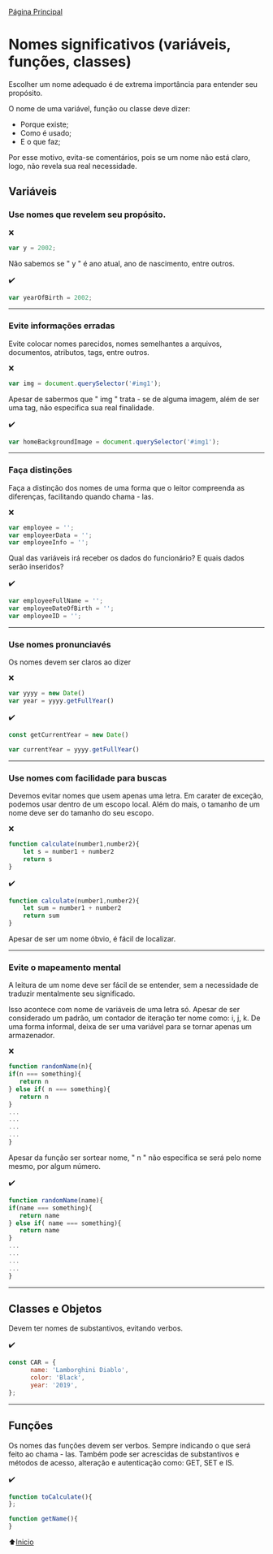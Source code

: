 [Página Principal](Clean-code.-Um-resumo-do-livro.md)

# Nomes significativos (variáveis, funções, classes)

Escolher um nome adequado é de extrema importância para entender seu propósito.

O nome de uma variável, função ou classe deve dizer:
  - Porque existe;
  - Como é usado; 
  - E o que faz;
 
Por esse motivo, evita-se comentários, pois se um nome não está claro, logo, não revela sua real necessidade.

## Variáveis

### Use nomes que revelem seu propósito.

:x:
```javascript
var y = 2002; 
```
Não sabemos se " y " é ano atual, ano de nascimento, entre outros.

:heavy_check_mark:
```javascript
var yearOfBirth = 2002; 
```
<hr>

### Evite informações erradas

Evite colocar nomes parecidos, nomes semelhantes a arquivos, documentos, atributos, tags, entre outros.

:x:
```javascript
var img = document.querySelector('#img1');  
```
Apesar de sabermos que " img " trata - se de alguma imagem, além de ser uma tag, não especifica sua real finalidade.

:heavy_check_mark:
```javascript
var homeBackgroundImage = document.querySelector('#img1'); 
```
<hr>

### Faça distinções

Faça a distinção dos nomes de uma forma que o leitor compreenda as diferenças, facilitando quando chama - las.

:x:
```javascript
var employee = '';
var employeerData = '';
var employeeInfo = '';
```
Qual das variáveis irá receber os dados do funcionário? E quais dados serão inseridos?

:heavy_check_mark:
```javascript
var employeeFullName = '';
var employeeDateOfBirth = '';
var employeeID = '';
```
<hr>

### Use nomes pronunciavés

Os nomes devem ser claros ao dizer

:x:
```javascript
var yyyy = new Date()
var year = yyyy.getFullYear()

```
:heavy_check_mark:
```javascript
const getCurrentYear = new Date()

var currentYear = yyyy.getFullYear()
```
<hr>

### Use nomes com facilidade para buscas

Devemos evitar nomes que usem apenas uma letra. Em carater de exceção, podemos usar dentro de um escopo local. Além do mais, o tamanho de um nome deve ser do tamanho do seu escopo.

:x:
```javascript
function calculate(number1,number2){
    let s = number1 + number2
    return s
}
```
:heavy_check_mark:
```javascript
function calculate(number1,number2){
    let sum = number1 + number2
    return sum
}
```
Apesar de ser um nome óbvio, é fácil de localizar.

<hr>

### Evite o mapeamento mental

A leitura de um nome deve ser fácil de se entender, sem a necessidade de traduzir mentalmente seu significado.

Isso acontece com nome de variáveis de uma letra só. Apesar de ser considerado um padrão, um contador de iteração ter nome como: i, j, k. De uma forma informal, deixa de ser uma variável para se tornar apenas um armazenador.

:x:
```javascript
function randomName(n){
if(n === something){
   return n
} else if( n === something){
   return n
}
...
...
...
...
}
```
Apesar da função ser sortear nome, " n " não especifica se será pelo nome mesmo, por algum número.

:heavy_check_mark:
```javascript
function randomName(name){
if(name === something){
   return name
} else if( name === something){
   return name
}
...
...
...
...
}
```
<hr>

## Classes e Objetos

Devem ter nomes de substantivos, evitando verbos.

:heavy_check_mark:
```javascript
const CAR = {
      name: 'Lamborghini Diablo',
      color: 'Black',
      year: '2019',
};
```
<hr>

## Funções

Os nomes das funções devem ser verbos. Sempre indicando o que será feito ao chama - las.
Também pode ser acrescidas de substantivos e métodos de acesso, alteração e autenticação como: GET, SET e IS.

:heavy_check_mark:
```javascript
function toCalculate(){
};

function getName(){    
}
```

:arrow_up:[Inicio](#nomes-significativos-variáveis-funções-classes)
